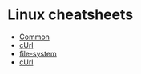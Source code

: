 # Linux cheatsheets

* [Common](common.md) 
* [cUrl](cUrl.md) 
* [file-system](file-system.md)
* [cUrl](format-and-prints.md) 
